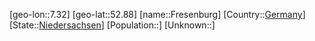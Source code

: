 ﻿---
location: [52.88,7.32]
type: City
tags:
- geo/City


SpocWebEntityId: 30264
isDeleted: false
confidential: public

---
[geo-lon::7.32]
[geo-lat::52.88]
[name::Fresenburg]
[Country::[Germany](geo/Continent/Europe/Germany.md)]
[State::[Niedersachsen](geo/Continent/Europe/Germany/Niedersachsen.md)]
[Population::]
[Unknown::]

